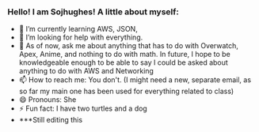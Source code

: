 ### Hello! I am Sojhughes! A little about myself:

- 🌱 I’m currently learning AWS, JSON, 
- 🤔 I’m looking for help with everything.
- 💬 As of now, ask me about anything that has to do with Overwatch, Apex, Anime, and nothing to do with math. In future, I hope to be knowledgeable enough to be able to say I could be asked about anything to do with AWS and Networking
- 📫 How to reach me: You don't. (I might need a new, separate email, as so far my main one has been used for everything related to class)
- 😄 Pronouns: She
- ⚡ Fun fact: I have two turtles and a dog
- ***Still editing this

